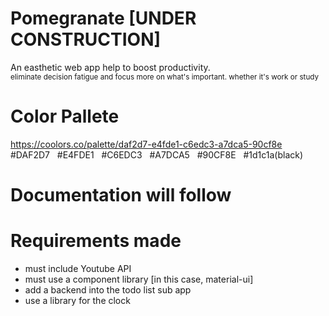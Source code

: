 # Pomegranate [UNDER CONSTRUCTION]

An easthetic web app help to boost productivity.<br>
<sub>eliminate decision fatigue and focus more on what's important. whether it's work or study</sub>

# Color Pallete

https://coolors.co/palette/daf2d7-e4fde1-c6edc3-a7dca5-90cf8e<br>
#DAF2D7 &nbsp; #E4FDE1 &nbsp; #C6EDC3 &nbsp; #A7DCA5 &nbsp; #90CF8E &nbsp; #1d1c1a(black)

# Documentation will follow

# Requirements made

- must include Youtube API
- must use a component library [in this case, material-ui]
- add a backend into the todo list sub app
- use a library for the clock
